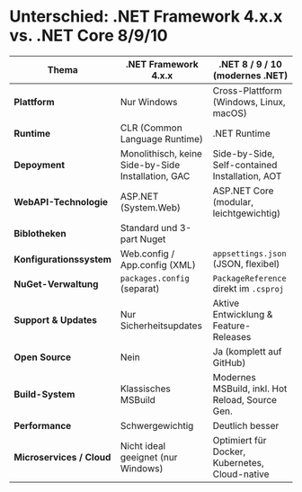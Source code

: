 # Unterschied: .NET Framework 4.x.x vs. .NET Core 8/9/10

| Thema                        | .NET Framework 4.x.x                             | .NET 8 / 9 / 10 (modernes .NET)                 |
|------------------------------|--------------------------------------------------|-------------------------------------------------|
| **Plattform**                | Nur Windows                                      | Cross-Plattform (Windows, Linux, macOS)         |
| **Runtime**                  | CLR (Common Language Runtime)                    | .NET Runtime                                    |
| **Depoyment**        | Monolithisch, keine Side-by-Side Installation, GAC | Side-by-Side, Self-contained Installation, AOT        |
| **WebAPI-Technologie**       | ASP.NET (System.Web)                             | ASP.NET Core (modular, leichtgewichtig)         |
| **Biblotheken**     |          Standard und 3-part Nuget      |                 | Standard, NuGet-Ökosystem, Microsoft.Extensions
| **Konfigurationssystem**     | Web.config / App.config (XML)                    | `appsettings.json` (JSON, flexibel)             |
| **NuGet-Verwaltung**         | `packages.config` (separat)                      | `PackageReference` direkt im `.csproj`          |
| **Support & Updates**        | Nur Sicherheitsupdates                           | Aktive Entwicklung & Feature-Releases           |
| **Open Source**              | Nein                                             | Ja (komplett auf GitHub)                        |
| **Build-System**             | Klassisches MSBuild                              | Modernes MSBuild, inkl. Hot Reload, Source Gen. |
| **Performance**              | Schwergewichtig                                  | Deutlich besser                                 |
| **Microservices / Cloud**    | Nicht ideal geeignet (nur Windows)               | Optimiert für Docker, Kubernetes, Cloud-native  |

